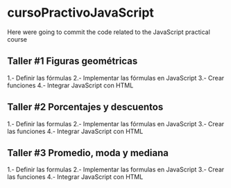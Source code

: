 # cursoPractivoJavaScript

Here were going to commit the code related to the JavaScript practical course

## Taller #1 Figuras geométricas

1.- Definir las fórmulas
2.- Implementar las fórmulas en JavaScript
3.- Crear funciones
4.- Integrar JavaScript con HTML

## Taller #2 Porcentajes y descuentos

1.- Definir las formulas
2.- Implementar las fórmulas en JavaScript
3.- Crear las funciones
4.- Integrar JavaScript con HTML

## Taller #3 Promedio, moda y mediana

1.- Definir las formulas
2.- Implementar las formulas en JavaScript
3.- Crear las funciones
4.- Integrar JavaScript con HTML